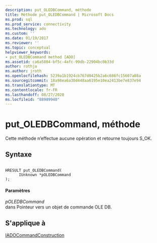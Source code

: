 ```yaml
---
description: put_OLEDBCommand, méthode
title: Méthode put_OLEDBCommand | Microsoft Docs
ms.prod: sql
ms.prod_service: connectivity
ms.technology: ado
ms.custom: ''
ms.date: 01/19/2017
ms.reviewer: ''
ms.topic: conceptual
helpviewer_keywords:
- put_OLEDBCommand method [ADO]
ms.assetid: ca6a5804-bf5c-4afc-99db-22904bc0b33d
author: rothja
ms.author: jroth
ms.openlocfilehash: 5239a1b1924cb767d0425b2a6c686fc15607a08a
ms.sourcegitcommit: 18a98ea6a30d448aa6195e10ea2413be7e837e94
ms.translationtype: MT
ms.contentlocale: fr-FR
ms.lasthandoff: 08/27/2020
ms.locfileid: "88989940"
---
```

# <a name="put_oledbcommand-method"></a>put_OLEDBCommand, méthode
Cette méthode n’effectue aucune opération et retourne toujours S_OK.  
  
## <a name="syntax"></a>Syntaxe  
  
```  
  
HRESULT put_OLEDBCommand(  
      IUnknown *pOLEDBCommand  
);  
```  
  
#### <a name="parameters"></a>Paramètres  
 *pOLEDBCommand*  
 dans Pointeur vers un objet de commande OLE DB.  
  
## <a name="applies-to"></a>S'applique à  
 [IADOCommandConstruction](/previous-versions/windows/desktop/aa965677(v=vs.85))